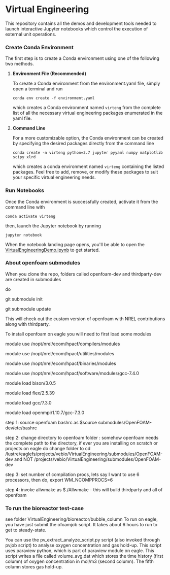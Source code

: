 # Virtual Engineering

This repository contains all the demos and development tools needed to launch interactive Jupyter notebooks which control the execution of external unit operations.



### Create Conda Environment

The first step is to create a Conda environment using one of the following two methods.

1. **Environment File (Recommended)**
  
    To create a Conda environment from the environment.yaml file, simply open a terminal and run
    
    `conda env create -f environment.yaml`    

    which creates a Conda environment named `virteng` from the complete list of all the necessary virtual engineering packages enumerated in the yaml file.
    
    
    
2. **Command Line**

    For a more customizable option, the Conda environment can be created by specifying the desired packages directly from the command line

    `conda create -n virteng python=3.7 jupyter pyyaml numpy matplotlib scipy xlrd`

    which creates a conda environment named `virteng` containing the listed packages.  Feel free to add, remove, or modify these packages to suit your specific virtual engineering needs.



### Run Notebooks

Once the Conda environment is successfully created, activate it from the command line with

`conda activate virteng`

then, launch the Jupyter notebook by running

`jupyter notebook`

When the notebook landing page opens, you'll be able to open the [VirtualEngineeringDemo.ipynb](demo/VirtualEngineeringDemo.ipynb) to get started.


### About openfoam submodules

When you clone the repo, folders called openfoam-dev and thirdparty-dev are created in submodules

do

git submodule init

git submodule update

This will check out the custom version of openfoam with NREL contributions along with thirdparty.

To install openfoam on eagle you will need to first load some modules

module use /nopt/nrel/ecom/hpacf/compilers/modules

module use /nopt/nrel/ecom/hpacf/utilities/modules

module use /nopt/nrel/ecom/hpacf/binaries/modules

module use /nopt/nrel/ecom/hpacf/software/modules/gcc-7.4.0

module load bison/3.0.5

module load flex/2.5.39

module load gcc/7.3.0

module load openmpi/1.10.7/gcc-7.3.0

step 1: source openfoam bashrc as $source submodules/OpenFOAM-dev/etc/bashrc

step 2: change directory to openfoam folder : 
somehow openfoam needs the complete path to the directory, if ever you are installing on scratch or projects on eagle
do change folder to cd /lustre/eaglefs/projects/vebio/VirtualEngineering/submodules/OpenFOAM-dev and 
NOT /projects/vebio/VirtualEngineering/submodules/OpenFOAM-dev

step 3: set number of compilation procs, lets say I want to use 6 processors, then do, export WM_NCOMPPROCS=6

step 4: invoke allwmake as $./Allwmake - this will build thirdparty and all of openfoam

### To run the bioreactor test-case

see folder VirtualEngineering/bioreactor/bubble_column
To run on eagle, you have just submit the ofoamjob script.
It takes about 6 hours to run to get to steady-state.

You can use the pv_extract_analyze_script.py script (also invoked through pvjob script) to 
analyse oxygen concentration and gas hold-up. This script uses paraview python, which is part of 
paraview module on eagle. This script writes a file called volume_avg.dat which stores the 
time history (first column) of oxygen concentration in mol/m3 (second column). 
The fifth column stores gas hold-up.
